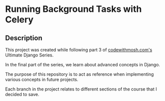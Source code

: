 # Running Background Tasks with Celery

## Description

This project was created while following part 3 of
[codewithmosh.com's](https://codewithmosh.com/p/the-ultimate-django-series)
Ultimate Django Series.

In the final part of the series, we learn about advanced concepts in Django.

The purpose of this repository is to act as reference when implementing various
concepts in future projects.

Each branch in the project relates to different sections of the course that I
decided to save.
